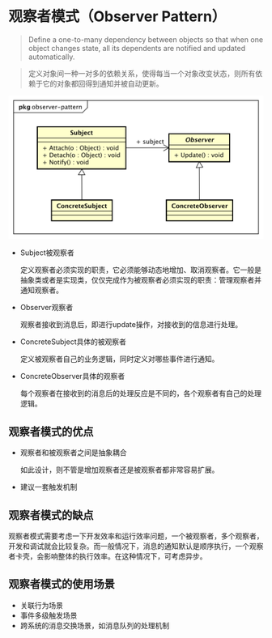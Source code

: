 # 观察者模式（Observer Pattern）

> Define a one-to-many dependency between objects so that when one object changes state,
> all its dependents are notified and updated automatically.

> 定义对象间一种一对多的依赖关系，使得每当一个对象改变状态，则所有依赖于它的对象都回得到通知并被自动更新。

![observer-pattern](../res/images/observer-pattern.svg)

* Subject被观察者

    定义观察者必须实现的职责，它必须能够动态地增加、取消观察者。它一般是抽象类或者是实现类，仅仅完成作为被观察者必须实现的职责：管理观察者并通知观察者。

* Observer观察者

    观察者接收到消息后，即进行update操作，对接收到的信息进行处理。

* ConcreteSubject具体的被观察者

    定义被观察者自己的业务逻辑，同时定义对哪些事件进行通知。

* ConcreteObserver具体的观察者

    每个观察者在接收到的消息后的处理反应是不同的，各个观察者有自己的处理逻辑。

## 观察者模式的优点

* 观察者和被观察者之间是抽象耦合

    如此设计，则不管是增加观察者还是被观察者都非常容易扩展。

* 建议一套触发机制

## 观察者模式的缺点

观察者模式需要考虑一下开发效率和运行效率问题，一个被观察者，多个观察者，开发和调试就会比较复杂。而一般情况下，消息的通知默认是顺序执行，一个观察者卡壳，会影响整体的执行效率。在这种情况下，可考虑异步。

## 观察者模式的使用场景

* 关联行为场景
* 事件多级触发场景
* 跨系统的消息交换场景，如消息队列的处理机制
